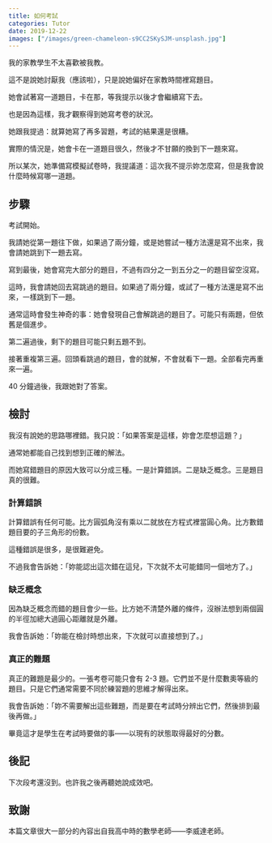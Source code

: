 ```yaml
---
title: 如何考試
categories: Tutor
date: 2019-12-22
images: ["/images/green-chameleon-s9CC2SKySJM-unsplash.jpg"]
---
```


我的家教學生不太喜歡被我教。

這不是說她討厭我（應該啦），只是說她偏好在家教時間裡寫題目。

<!--more-->

她會試著寫一道題目，卡在那，等我提示以後才會繼續寫下去。

也是因為這樣，我才觀察得到她寫考卷的狀況。

她跟我提過：就算她寫了再多習題，考試的結果還是很糟。

實際的情況是，她會卡在一道題目很久，然後才不甘願的換到下一題來寫。

所以某次，她準備寫模擬試卷時，我提議道：這次我不提示妳怎麼寫，但是我會說什麼時候寫哪一道題。

## 步驟

考試開始。

我請她從第一題往下做，如果過了兩分鐘，或是她嘗試一種方法還是寫不出來，我會請她跳到下一題去寫。

寫到最後，她會寫完大部分的題目，不過有四分之一到五分之一的題目留空沒寫。

這時，我會請她回去寫跳過的題目。如果過了兩分鐘，或試了一種方法還是寫不出來，一樣跳到下一題。

通常這時會發生神奇的事：她會發現自己會解跳過的題目了。可能只有兩題，但依舊是個進步。

第二遍過後，剩下的題目可能只剩五題不到。

接著重複第三遍。回頭看跳過的題目，會的就解，不會就看下一題。全部看完再重來一遍。

40 分鐘過後，我跟她對了答案。

## 檢討

我沒有說她的思路哪裡錯。我只說：「如果答案是這樣，妳會怎麼想這題？」

通常她都能自己找到想到正確的解法。

而她寫錯題目的原因大致可以分成三種。一是計算錯誤。二是缺乏概念。三是題目真的很難。

### 計算錯誤

計算錯誤有任何可能。比方圓弧角沒有乘以二就放在方程式裡當圓心角。比方數錯題目要的子三角形的份數。

這種錯誤是很多，是很難避免。

不過我會告訴她：「妳能認出這次錯在這兒，下次就不太可能錯同一個地方了。」

### 缺乏概念

因為缺乏概念而錯的題目會少一些。比方她不清楚外離的條件，沒辦法想到兩個圓的半徑加總大過圓心距離就是外離。

我會告訴她：「妳能在檢討時想出來，下次就可以直接想到了。」

### 真正的難題

真正的難題是最少的。一張考卷可能只會有 2-3 題。它們並不是什麼數奧等級的題目。只是它們通常需要不同於練習題的思維才解得出來。

<!-- {% include image.html url="/assets/hard-problem-1.jpeg" description="你不能用角度的加總去想，而要用畫出一個外接圓，接著你就會看出你要求的角度其實只是題目告訴你的某個圓弧角的圓心角。乘以二，答案就是這樣。" %} -->

我會告訴她：「妳不需要解出這些難題，而是要在考試時分辨出它們，然後排到最後再做。」

畢竟這才是學生在考試時要做的事——以現有的狀態取得最好的分數。

## 後記

下次段考還沒到。也許我之後再聽她說成效吧。

## 致謝

本篇文章很大一部分的內容出自我高中時的數學老師——李威達老師。
